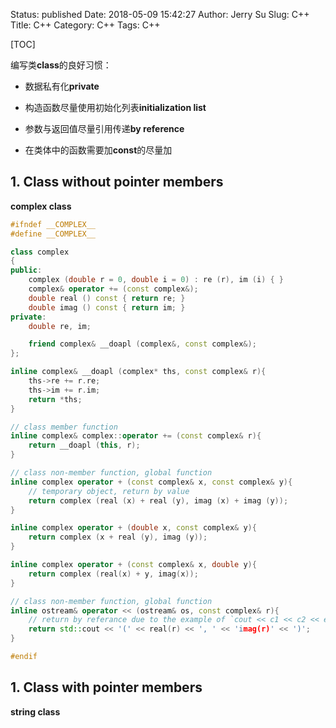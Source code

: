Status: published
Date: 2018-05-09 15:42:27
Author: Jerry Su
Slug: C++
Title: C++
Category: C++ 
Tags: C++

[TOC]

编写类**class**的良好习惯：

- 数据私有化**private**

- 构造函数尽量使用初始化列表**initialization list**

- 参数与返回值尽量引用传递**by reference**

- 在类体中的函数需要加**const**的尽量加

## 1. Class without pointer members
**complex class**
```cpp
#ifndef __COMPLEX__
#define __COMPLEX__

class complex
{
public:
    complex (double r = 0, double i = 0) : re (r), im (i) { }
    complex& operator += (const complex&);
    double real () const { return re; }
    double imag () const { return im; }
private:
    double re, im;

    friend complex& __doapl (complex&, const complex&);
};

inline complex& __doapl (complex* ths, const complex& r){
    ths->re += r.re;
    ths->im += r.im;
    return *ths;
}

// class member function
inline complex& complex::operator += (const complex& r){
    return __doapl (this, r);
}

// class non-member function, global function
inline complex operator + (const complex& x, const complex& y){
    // temporary object, return by value
    return complex (real (x) + real (y), imag (x) + imag (y));
}

inline complex operator + (double x, const complex& y){
    return complex (x + real (y), imag (y));
}

inline complex operator + (const complex& x, double y){
    return complex (real(x) + y, imag(x));
}

// class non-member function, global function
inline ostream& operator << (ostream& os, const complex& r){
    // return by referance due to the example of `cout << c1 << c2 << endl`
    return std::cout << '(' << real(r) << ', ' << 'imag(r)' << ')';
}

#endif
```

## 1. Class with pointer members
**string class**
